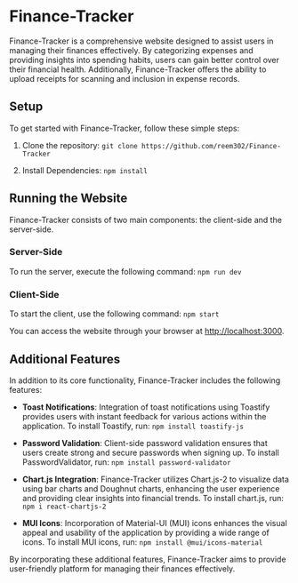 # Finance-Tracker

Finance-Tracker is a comprehensive website designed to assist users in managing their finances effectively. By categorizing expenses and providing insights into spending habits, users can gain better control over their financial health. Additionally, Finance-Tracker offers the ability to upload receipts for scanning and inclusion in expense records.

## Setup

To get started with Finance-Tracker, follow these simple steps:

1. Clone the repository:
```git clone https://github.com/reem302/Finance-Tracker```

2. Install Dependencies:
```npm install```

## Running the Website

Finance-Tracker consists of two main components: the client-side and the server-side.

### Server-Side

To run the server, execute the following command:
```npm run dev```


### Client-Side

To start the client, use the following command:
```npm start```

You can access the website through your browser at [http://localhost:3000](http://localhost:3000).

## Additional Features

In addition to its core functionality, Finance-Tracker includes the following features:

- **Toast Notifications**: Integration of toast notifications using Toastify provides users with instant feedback for various actions within the application. To install Toastify, run:
```npm install toastify-js```


- **Password Validation**: Client-side password validation ensures that users create strong and secure passwords when signing up. To install PasswordValidator, run:
```npm install password-validator```


- **Chart.js Integration**: Finance-Tracker utilizes Chart.js-2 to visualize data using bar charts and Doughnut charts, enhancing the user experience and providing clear insights into financial trends. To install chart.js, run: ```npm i react-chartjs-2```


- **MUI Icons**: Incorporation of Material-UI (MUI) icons enhances the visual appeal and usability of the application by providing a wide range of icons. To install MUI icons, run: ```npm install @mui/icons-material```

By incorporating these additional features, Finance-Tracker aims to provide user-friendly platform for managing their finances effectively.
